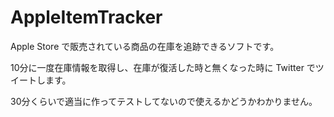 # AppleItemTracker
Apple Store で販売されている商品の在庫を追跡できるソフトです。

10分に一度在庫情報を取得し、在庫が復活した時と無くなった時に Twitter でツイートします。

30分くらいで適当に作ってテストしてないので使えるかどうかわかりません。
